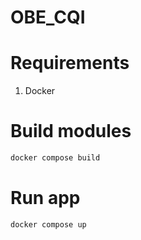 # OBE_CQI

# Requirements

1. Docker

# Build modules

```bash
docker compose build
```

# Run app

```bash
docker compose up
```

